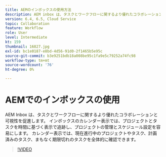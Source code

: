 ```yaml
---
title: AEMのインボックスの使用方法
description: AEM inbox は、タスクとワークフローに関するより優れたコラボレーションと可視性を促進します。
version: 6.4, 6.5, Cloud Service
topic: Collaboration
feature: Workflow
role: User
level: Intermediate
kt: 159
thumbnail: 16827.jpg
exl-id: bc1e0187-e8bd-4d56-91d0-2f1465b5e95c
source-git-commit: b3e9251bdb18a008be95c1fa9e5c79252a74fc98
workflow-type: tm+mt
source-wordcount: '76'
ht-degree: 0%

---
```


# AEMでのインボックスの使用

AEM Inbox は、タスクとワークフローに関するより優れたコラボレーションと可視性を促進します。 インボックスのカレンダー表示では、プロジェクトとタスクを時間に基づく表示で追跡し、プロジェクトの管理とスケジュール設定を容易にします。 カレンダー表示では、現在進行中のプロジェクトやタスク、計画済みのタスク、まもなく期限切れのタスクを全体的に確認できます。

>[!VIDEO](https://video.tv.adobe.com/v/16827?quality=12&learn=on)
